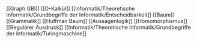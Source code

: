 [[Graph GBI]]
[[O-Kalkül]]
[[Informatik/Theoretische Informatik/Grundbegriffe der Informatik/Entscheidbarkeit]]
[[Baum]]
[[Grammatik]]
[[Huffman Baum]]
[[Aussagenlogik]]
[[Homomorphismus]]
[[Regulärer Ausdruck]]
[[Informatik/Theoretische Informatik/Grundbegriffe der Informatik/Turingmaschine]]